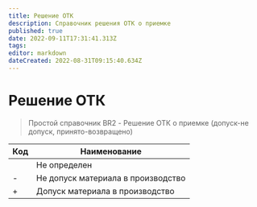 ```yaml
---
title: Решение ОТК
description: Справочник решения ОТК о приемке
published: true
date: 2022-09-11T17:31:41.313Z
tags: 
editor: markdown
dateCreated: 2022-08-31T09:15:40.634Z
---
```


# Решение ОТК

>Простой справочник BR2 - Решение ОТК о приемке (допуск-не допуск, принято-возвращено)


| Код | Наименование                       |
| --- | ---------------------------------- |
|     | Не определен                       |
| -   | Не допуск материала в производство |
| +   | Допуск материала в производство    |
